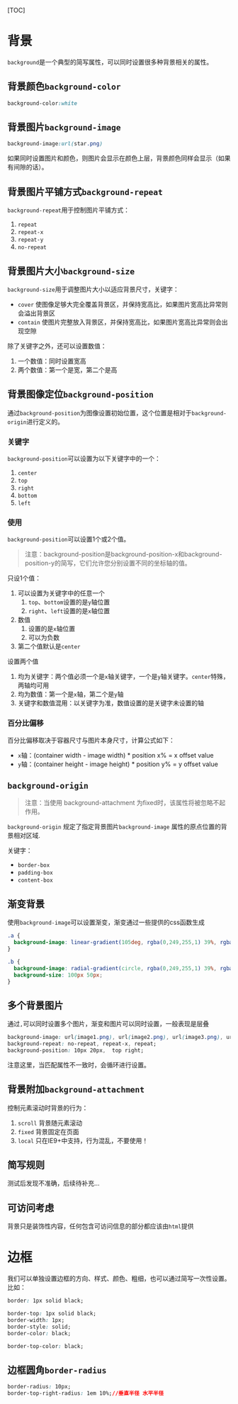 [TOC]

# 背景
`background`是一个典型的简写属性，可以同时设置很多种背景相关的属性。

## 背景颜色`background-color`
```css
background-color:white
```

## 背景图片`background-image`
```css
background-image:url(star.png)
```
如果同时设置图片和颜色，则图片会显示在颜色上层，背景颜色同样会显示（如果有间隙的话）。

## 背景图片平铺方式`background-repeat`
`background-repeat`用于控制图片平铺方式：
1. `repeat`
2. `repeat-x`
3. `repeat-y`
4. `no-repeat`

## 背景图片大小`background-size`
`background-size`用于调整图片大小以适应背景尺寸，关键字：
- `cover` 使图像足够大完全覆盖背景区，并保持宽高比，如果图片宽高比异常则会溢出背景区
- `contain` 使图片完整放入背景区，并保持宽高比，如果图片宽高比异常则会出现空隙

除了关键字之外，还可以设置数值：
1. 一个数值：同时设置宽高
2. 两个数值：第一个是宽，第二个是高

## 背景图像定位`background-position`
通过`background-position`为图像设置初始位置，这个位置是相对于`background-origin`进行定义的。

### 关键字
`background-position`可以设置为以下关键字中的一个：
1. `center`
2. `top`
3. `right`
4. `bottom`
5. `left`

### 使用
`background-position`可以设置1个或2个值。

> 注意：background-position是background-position-x和background-position-y的简写，它们允许您分别设置不同的坐标轴的值。

只设1个值：
1. 可以设置为关键字中的任意一个
   1. `top`、`bottom`设置的是`y`轴位置
   2. `right`、`left`设置的是`x`轴位置
2. 数值
   1. 设置的是`x`轴位置
   2. 可以为负数
3. 第二个值默认是`center`

设置两个值
1. 均为关键字：两个值必须一个是`x`轴关键字，一个是`y`轴关键字。`center`特殊，两轴均可用
2. 均为数值：第一个是`x`轴，第二个是`y`轴
3. 关键字和数值混用：以关键字为准，数值设置的是关键字未设置的轴

### 百分比偏移
百分比偏移取决于容器尺寸与图片本身尺寸，计算公式如下：
- `x`轴：(container width - image width) * position x% = x offset value
- `y`轴：(container height - image height) * position y% = y offset value

## `background-origin`
> 注意：当使用 background-attachment 为fixed时，该属性将被忽略不起作用。

`background-origin` 规定了指定背景图片`background-image` 属性的原点位置的背景相对区域.

关键字：
- `border-box`
- `padding-box`
- `content-box`

## 渐变背景
使用`background-image`可以设置渐变，渐变通过一些提供的css函数生成

```css
.a {
  background-image: linear-gradient(105deg, rgba(0,249,255,1) 39%, rgba(51,56,57,1) 96%);
}

.b {
  background-image: radial-gradient(circle, rgba(0,249,255,1) 39%, rgba(51,56,57,1) 96%);
  background-size: 100px 50px;
}
```

## 多个背景图片
通过`,`可以同时设置多个图片，渐变和图片可以同时设置，一般表现是层叠

```css
background-image: url(image1.png), url(image2.png), url(image3.png), url(image1.png);
background-repeat: no-repeat, repeat-x, repeat;
background-position: 10px 20px,  top right;
```
注意这里，当匹配属性不一致时，会循环进行设置。

## 背景附加`background-attachment`
控制元素滚动时背景的行为：
1. `scroll` 背景随元素滚动
2. `fixed` 背景固定在页面
3. `local` 只在IE9+中支持，行为混乱，不要使用！
  
## 简写规则
测试后发现不准确，后续待补充...

## 可访问考虑
背景只是装饰性内容，任何包含可访问信息的部分都应该由`html`提供

# 边框
我们可以单独设置边框的方向、样式、颜色、粗细，也可以通过简写一次性设置。比如：
```css
border: 1px solid black;

border-top: 1px solid black;
border-width: 1px;
border-style: solid;
border-color: black;

border-top-color: black;
```

## 边框圆角`border-radius`
```css
border-radius: 10px;
border-top-right-radius: 1em 10%;//垂直半径 水平半径
```